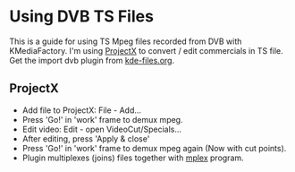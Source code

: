 # Using DVB TS Files #

This is a guide for using TS Mpeg files recorded from DVB with KMediaFactory.
I'm using [ProjectX](http://sourceforge.net/projects/projectx) to convert / edit commercials in TS file.
Get the import dvb plugin from [kde-files.org](http://www.kde-files.org/index.php?xcontentmode=667).

## ProjectX ##

  * Add file to ProjectX: File - Add...
  * Press 'Go!' in 'work' frame to demux mpeg.
  * Edit video: Edit - open VideoCut/Specials...
  * After editing, press 'Apply & close'
  * Press 'Go!' in 'work' frame to demux mpeg again (Now with cut points).
  * Plugin multiplexes (joins) files together with [mplex](http://mjpeg.sourceforge.net/") program.